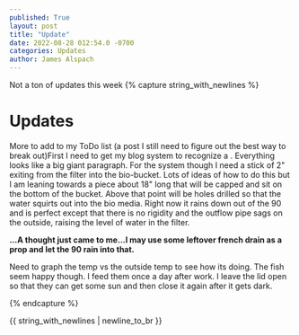 ```yaml
---
published: True
layout: post
title: "Update"
date: 2022-08-28 012:54.0 -0700
categories: Updates
author: James Alspach
---
```

Not a ton of updates this week
{% capture string_with_newlines %}
# Updates
More to add to my ToDo list (a post I still need to figure out the best way to break out)First I need to get my blog system to recognize a <cr><lf>. Everything looks like a big giant paragraph.
For the system though I need a stick of 2" exiting from the filter into the bio-bucket. Lots of ideas of how to do this but I am leaning towards a piece about 18" long that will be capped and sit on the bottom of the bucket. Above that point will be holes drilled so that the water squirts out into the bio media. Right now it rains down out of the 90 and is perfect except that there is no rigidity and the outflow pipe sags on the outside, raising the level of water in the filter.  

**...A thought just came to me...I may use some leftover french drain as a prop and let the 90 rain into that.**  

Need to graph the temp vs the outside temp to see how its doing. The fish seem happy though. I feed them once a day after work. I leave the lid open so that they can get some sun and then close it again after it gets dark. 


{% endcapture %}

{{ string_with_newlines | newline_to_br }}

